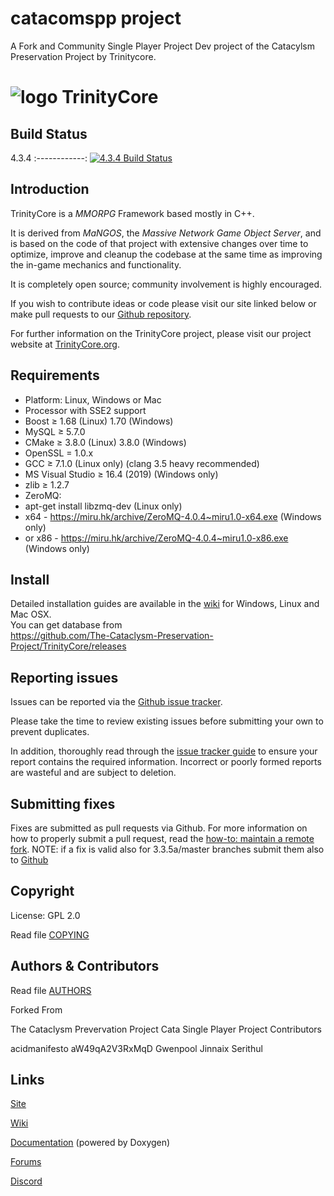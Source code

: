 # catacomspp project 
A Fork and Community Single Player Project Dev project of the Catacylsm Preservation Project by Trinitycore.

# ![logo](https://community.trinitycore.org/public/style_images/1_trinitycore.png) TrinityCore

## Build Status


4.3.4 
:------------:
[![4.3.4 Build Status](https://travis-ci.com/The-Cataclysm-Preservation-Project/TrinityCore.svg?branch=master)](https://travis-ci.com/The-Cataclysm-Preservation-Project/TrinityCore)

## Introduction

TrinityCore is a *MMORPG* Framework based mostly in C++.

It is derived from *MaNGOS*, the *Massive Network Game Object Server*, and is
based on the code of that project with extensive changes over time to optimize,
improve and cleanup the codebase at the same time as improving the in-game
mechanics and functionality.

It is completely open source; community involvement is highly encouraged.

If you wish to contribute ideas or code please visit our site linked below or
make pull requests to our [Github repository](https://github.com/The-Cataclysm-Preservation-Project/TrinityCore).

For further information on the TrinityCore project, please visit our project
website at [TrinityCore.org](https://www.trinitycore.org).

## Requirements

+ Platform: Linux, Windows or Mac
+ Processor with SSE2 support
+ Boost ≥ 1.68 (Linux) 1.70 (Windows)
+ MySQL ≥ 5.7.0
+ CMake ≥ 3.8.0 (Linux) 3.8.0 (Windows)
+ OpenSSL = 1.0.x
+ GCC ≥ 7.1.0 (Linux only) (clang 3.5 heavy recommended)
+ MS Visual Studio ≥ 16.4 (2019) (Windows only)
+ zlib ≥ 1.2.7
+ ZeroMQ:
+ apt-get install libzmq-dev (Linux only)
+ x64 - https://miru.hk/archive/ZeroMQ-4.0.4~miru1.0-x64.exe (Windows only)
+ or x86 - https://miru.hk/archive/ZeroMQ-4.0.4~miru1.0-x86.exe (Windows only)

## Install

Detailed installation guides are available in the [wiki](https://www.trinitycore.info/display/tc/Installation+Guide) for
Windows, Linux and Mac OSX.  
You can get database from  
https://github.com/The-Cataclysm-Preservation-Project/TrinityCore/releases


## Reporting issues

Issues can be reported via the [Github issue tracker](https://github.com/The-Cataclysm-Preservation-Project/TrinityCore/issues).

Please take the time to review existing issues before submitting your own to
prevent duplicates.

In addition, thoroughly read through the [issue tracker guide](https://www.trinitycore.org/f/topic/37-the-trinitycore-issuetracker-and-you/) to ensure
your report contains the required information. Incorrect or poorly formed
reports are wasteful and are subject to deletion.


## Submitting fixes

Fixes are submitted as pull requests via Github. For more information on how to
properly submit a pull request, read the [how-to: maintain a remote fork](https://www.trinitycore.org/f/topic/6037-howto-maintain-a-remote-fork-for-pull-requests-tortoisegit/).
NOTE: if a fix is valid also for 3.3.5a/master branches submit them also to [Github](https://github.com/TrinityCore/TrinityCore)


## Copyright

License: GPL 2.0

Read file [COPYING](COPYING)


## Authors &amp; Contributors

Read file [AUTHORS](AUTHORS)

Forked From

The Cataclysm Prevervation Project
Cata Single Player Project Contributors

acidmanifesto
aW49qA2V3RxMqD
Gwenpool
Jinnaix
Serithul

## Links

[Site](https://www.trinitycore.org)

[Wiki](https://trinitycore.info)

[Documentation](https://www.trinitycore.net) (powered by Doxygen)

[Forums](https://www.trinitycore.org/f/)

[Discord](https://discord.gg/NevNbcagJX)
